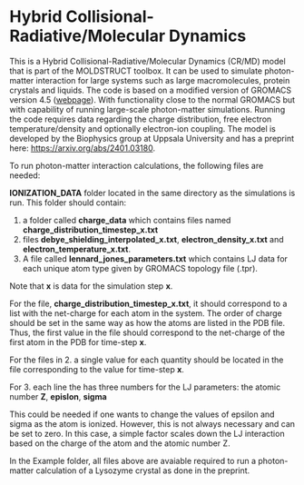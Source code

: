 # Hybrid Collisional-Radiative/Molecular Dynamics

This is a Hybrid Collisional-Radiative/Molecular Dynamics (CR/MD) model that is part of the MOLDSTRUCT toolbox. It can be used to simulate photon-matter interaction for large systems such as large macromolecules, protein crystals and liquids. The code is based on a modified version of GROMACS version 4.5 ([webpage](https://www.gromacs.org/)). With functionality close to the normal GROMACS but with capability of running large-scale photon-matter simulations. Running the code requires data regarding the charge distribution, free electron temperature/density and optionally electron-ion coupling. The model is developed by the Biophysics group at Uppsala University and has a preprint here: https://arxiv.org/abs/2401.03180.

To run photon-matter interaction calculations, the following files are needed:

**IONIZATION_DATA** folder located in the same directory as the simulations is run.
This folder should contain:
1. a folder called **charge_data** which contains files named **charge_distribution_timestep_x.txt** 
2. files **debye_shielding_interpolated_x.txt**, **electron_density_x.txt** and **electron_temperature_x.txt**.
4. A file called **lennard_jones_parameters.txt** which contains LJ data for each unique atom type given by GROMACS topology file (.tpr). 

Note that **x** is data for the simulation step **x**.

For the file, **charge_distribution_timestep_x.txt**, it should correspond to a list with the net-charge for each atom in the system. The order of charge should be set in the same way as how the atoms are listed in the PDB file. Thus, the first value in the file should correspond to the net-charge of the first atom in the PDB for time-step **x**. 

For the files in 2. a single value for each quantity should be located in the file corresponding to the value for time-step **x**. 

For 3. each line the has three numbers for the LJ parameters: the atomic number **Z**, **epislon**, **sigma**

This could be needed if one wants to change the values of epsilon and sigma as the atom is ionized. However, this is not always necessary and can be set to zero. In this case, a simple factor scales down the LJ interaction based on the charge of the atom and the atomic number Z.

In the Example folder, all files above are avaiable required to run a photon-matter calculation of a Lysozyme crystal as done in the preprint. 

